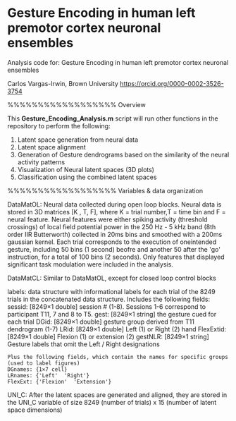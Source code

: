# Gesture Encoding in human left premotor cortex neuronal ensembles

Analysis code for: Gesture Encoding in human left premotor cortex neuronal ensembles

Carlos Vargas-Irwin, Brown University
https://orcid.org/0000-0002-3526-3754

%%%%%%%%%%%%%%%%%% Overview

This **Gesture_Encoding_Analysis.m** script will run other functions in the repository to perform the following:
1. Latent space generation from neural data
2. Latent space alignment
3. Generation of Gesture dendrograms based on the similarity of the neural activity patterns
4. Visualization of Neural latent spaces (3D plots)
5. Classification using the combined latent spaces 

%%%%%%%%%%%%%%%%%% Variables & data organization

DataMatOL: Neural data collected during open loop blocks.
Neural data is stored in 3D matrices [K , T, F], where K = trial number,T = time bin and F = neural feature. 
Neural features were either  spiking activity (threshold crossings) of local field potential power
in the 250 Hz - 5 kHz band (8th order IIR Butterworth) collected in 20ms bins and smoothed with a
200ms gaussian kernel. Each trial corresponds to the execution of oneintended gesture, 
including 50 bins (1 second) beofre and another 50 after the 'go' instruction, for a total of 100 bins (2 seconds). 
Only features that displayed significant task modulation were included in the analysis. 

DataMatCL: Similar to DataMatOL, except for closed loop control blocks

labels: data structure with informational labels for each trial of the 8249 trials in the concatenated data structure.
    Includes the following fields: 
    sessid: [8249×1 double]     session # (1-8). Sessions 1-6 correspond to participant T11, 7 and 8 to T5.
    gest: [8249×1 string]       the gesture cued for each trial
    DGid: [8249×1 double]       gesture group derived from T11 dendrogram (1-7)
    LRid: [8249×1 double]       Left (1) or Right (2) hand
    FlexExtid: [8249×1 double]  Flexion (1) or extension (2)
    gestNLR: [8249×1 string]    Gesture labels that omit the Left / Right designations 

    Plus the following fields, which contain the names for specific groups (used to label figures)
    DGnames: {1×7 cell}         
    LRnames: {'Left'  'Right'}
    FlexExt: {'Flexion'  'Extension'}

UNI_C: After the latent spaces are generated and aligned, they are stored in the UNI_C variable
of size 8249 (number of trials) x 15 (number of latent space dimensions)
